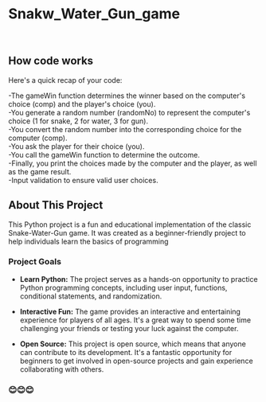 # Snakw_Water_Gun_game 

<br>

## How code works

Here's a quick recap of your code:

-The gameWin function determines the winner based on the computer's choice (comp) and the player's choice (you). <br>
-You generate a random number (randomNo) to represent the computer's choice (1 for snake, 2 for water, 3 for gun). <br>
-You convert the random number into the corresponding choice for the computer (comp).<br>
-You ask the player for their choice (you). <br>
-You call the gameWin function to determine the outcome. <br>
-Finally, you print the choices made by the computer and the player, as well as the game result. <br>
-Input validation to ensure valid user choices.


## About This Project

This Python project is a fun and educational implementation of the classic Snake-Water-Gun game. It was created as a beginner-friendly project to help individuals learn the basics of programming

### Project Goals

- **Learn Python:** The project serves as a hands-on opportunity to practice Python programming concepts, including user input, functions, conditional statements, and randomization.

- **Interactive Fun:** The game provides an interactive and entertaining experience for players of all ages. It's a great way to spend some time challenging your friends or testing your luck against the computer.

- **Open Source:** This project is open source, which means that anyone can contribute to its development. It's a fantastic opportunity for beginners to get involved in open-source projects and gain experience collaborating with others.

<h3>😊😊😊</h3>
